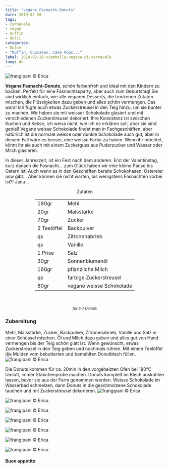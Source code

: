 ```yaml
---
title: "vegane Fasnacht-Donuts"
date: 2019-02-26
tags:
- carnevale
- vegan
- muffin
- dolci
categories:
- Dolce
- "Muffin, Cupcakes, Cake Pops..."
label: 2019-02-26-ciambelle-vegane-di-carnevale
lang: de
---
```

![](../2019-02-26-ciambelle-vegane-di-carnevale/header.jpeg "frangipani © Erica")

**Vegane Fasnacht-Donuts**, schön farbenfroh und ideal mit den Kindern zu backen. Perfekt für eine Fasnachtssparty, aber auch zum Geburtstag! Sie sind wirklich einfach, wie alle veganen Desserts, die trockenen Zutaten mischen, die Flüssigkeiten dazu geben und alles schön vermengen. Das wars! Ich fügte auch etwas Zuckerstreusel in den Teig hinzu, um sie bunter zu machen. Wir haben sie mit weisser Schokolade glasiert und mit verschiedenen Zuckerstreusel dekoriert. Ihre Konsistenz ist zwischen Kuchen und Kekse, ich weiss nicht, wie ich es erklären soll, aber sie sind genial! Vegane weisse Schokolade findet man in Fachgeschäften, aber natürlich ist die normale weisse oder dunkle Schokolade auch gut, aber in diesem Fall wäre es besser, eine weisse Farbe zu haben. Wenn ihr möchtet, könnt ihr sie auch mit einem Zuckerguss aus Puderzucker und Wasser oder Milch glasieren.

In dieser Jahreszeit, ist ein Fest nach dem anderen. Erst der Valentinstag, kurz danach die Fasnacht... zum Glück haben wir eine kleine Pause bis Ostern ist! Auch wenn es in den Geschäften bereits Schokohasen, Ostereier usw gibt... Aber können sie nicht warten, bis wenigstens Fasnachten vorbei ist?! Janu...

<div id="wrapper" style="text-align: center">
  <div id="yourdiv" style="display: inline-block;">
    <div class="ingredients" itemscope itemtype="http://schema.org/Recipe">
      <span itemprop="name" style="display:none;">vegane Fasnacht-Donuts</span>
      <span itemprop="recipeCategory" style="display:none;">Süsses</span>
      <img itemprop="image" style="display:none;" class="ignore-gallery-item" src="../2019-02-26-ciambelle-vegane-di-carnevale/header.jpeg"/>
      <span itemprop="author" style="display:none;">Erica Raiano</span>
      <span itemprop="description" style="display:none;">Vegane Fasnacht-Donuts, schön farbenfroh und ideal mit den Kindern zu backen. Perfekt für eine Fasnachtssparty, aber auch zum Geburtstag!</span>
      <div class="ingredients-title">Zutaten</div>
      <table>
        <tbody>
          <tr itemprop="recipeIngredient">
            <td>180gr</td>
            <td>Mehl</td>
          </tr>
          <tr itemprop="recipeIngredient">
            <td>20gr</td>
            <td>Maisstärke</td>
          </tr>
          <tr itemprop="recipeIngredient">
            <td>70gr</td>
            <td>Zucker</td>
          </tr>
          <tr itemprop="recipeIngredient">
            <td>2 Teelöffel</td>
            <td>Backpulver</td>
          </tr>
          <tr itemprop="recipeIngredient">
            <td>qs</td>
            <td>Zitronenabrieb</td>
          </tr>
          <tr itemprop="recipeIngredient">
            <td>qs</td>
            <td>Vanille</td>
          </tr>
          <tr itemprop="recipeIngredient">
            <td>1 Prise</td>
            <td>Salz</td>
          </tr>
          <tr itemprop="recipeIngredient">
            <td>30gr</td>
            <td>Sonnenblumenöl</td>
          </tr>
          <tr itemprop="recipeIngredient">
            <td>160gr</td>
            <td>pflanzliche Milch</td>
          </tr>
          <tr itemprop="recipeIngredient">
            <td>qs</td>
            <td>farbige Zuckerstreusel</td>
          </tr>
          <tr itemprop="recipeIngredient">
            <td>80gr</td>
            <td>vegane weisse Schokolade</td>
          </tr>
        </tbody>
      </table>
      <br></br>
      <i class="pull-right" style="font-size: 80%;">für 6-7 Donuts</i>
    </div>
  </div>
</div>


<h3>
  <font color="grey">
    <i class="fa fa-cogs"></i>
  </font> Zubereitung
</h3>

Mehl, Maisstärke, Zucker, Backpulver, Zitronenabrieb, Vanille und Salz in einer Schüssel mischen. Öl und Milch dazu geben und alles gut von Hand vermengen bis der Teig schön glatt ist. Wenn gewünscht, etwas Zuckerstreusel in den Teig geben und nochmals rühren. Mit einem Teelöffel die Mulden vom bebutterten und bemehlten Donutblech füllen.
![](../2019-02-26-ciambelle-vegane-di-carnevale/teglia.jpeg "frangipani © Erica")

Die Donuts kommen für ca. 20min in den vorgeheizten Ofen bei 180°C Umluft, immer Stäbchenprobe machen. Donuts komplett im Blech auskühlen lassen, bevor sie aus der Form genommen werden. Weisse Schokolade im Wasserbad schmelzen, dann Donuts in die geschmolzene Schokolade tauchen und mit Zuckerstreusel dekorieren.
![](../2019-02-26-ciambelle-vegane-di-carnevale/risultato1.jpeg "frangipani © Erica")

![](../2019-02-26-ciambelle-vegane-di-carnevale/risultato2.jpeg "frangipani © Erica")

![](../2019-02-26-ciambelle-vegane-di-carnevale/risultato3.jpeg "frangipani © Erica")

![](../2019-02-26-ciambelle-vegane-di-carnevale/risultato4.jpeg "frangipani © Erica")

![](../2019-02-26-ciambelle-vegane-di-carnevale/risultato5.jpeg "frangipani © Erica")

![](../2019-02-26-ciambelle-vegane-di-carnevale/risultato6.jpeg "frangipani © Erica")

![](../2019-02-26-ciambelle-vegane-di-carnevale/risultato7.jpeg "frangipani © Erica")

<h4>Buon appetito
  <font color="red">
    <i class="fa fa-smile-o"></i>
  </font>
</h4>
